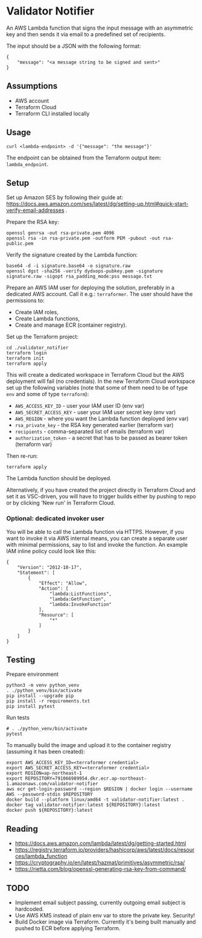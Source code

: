 # Validator Notifier

An AWS Lambda function that signs the input message with an asymmetric key and then sends it via email to a predefined set of recipients.

The input should be a JSON with the following format:

```
{
    "message": "<a message string to be signed and sent>"
}
```

## Assumptions

* AWS account
* Terraform Cloud
* Terraform CLI installed locally

## Usage

```
curl <lambda-endpoint> -d '{"message": "the message"}'
```

The endpoint can be obtained from the Terraform output item: `lambda_endpoint`.

## Setup

Set up Amazon SES by following their guide at: https://docs.aws.amazon.com/ses/latest/dg/setting-up.html#quick-start-verify-email-addresses .

Prepare the RSA key:

```
openssl genrsa -out rsa-private.pem 4096
openssl rsa -in rsa-private.pem -outform PEM -pubout -out rsa-public.pem
```

Verify the signature created by the Lambda function:

```
base64 -d -i signature.base64 -o signature.raw
openssl dgst -sha256 -verify dydxops-pubkey.pem -signature signature.raw -sigopt rsa_padding_mode:pss message.txt
```

Prepare an AWS IAM user for deploying the solution, preferably in a dedicated AWS account. Call it e.g.: `terraformer`.
The user should have the permissions to:

* Create IAM roles,
* Create Lambda functions,
* Create and manage ECR (container registry).

Set up the Terraform project:

```
cd ./validator_notifier
terraform login
terraform init
terraform apply
```

This will create a dedicated workspace in Terraform Cloud but the AWS deployment will fail (no credentials).
In the new Terraform Cloud workspace set up the following variables (note that some of them need to be of type
`env` and some of type `terraform`):

* `AWS_ACCESS_KEY_ID` - user your IAM user ID (env var)
* `AWS_SECRET_ACCESS_KEY` - user your IAM user secret key (env var)
* `AWS_REGION` - where you want the Lambda function deployed (env var)
* `rsa_private_key` - the RSA key generated earlier (terraform var)
* `recipients` - comma-separated list of emails (terraform var)
* `authorization_token` - a secret that has to be passed as bearer token (terraform var)

Then re-run:

```
terraform apply
```

The Lambda function should be deployed.

Alternatively, if you have created the project directly in Terraform Cloud and set it as VSC-driven, you will have
to trigger builds either by pushing to repo or by clicking 'New run' in Terraform Cloud.

### Optional: dedicated invoker user

You will be able to call the Lambda function via HTTPS. However, if you want to invoke it via AWS internal means, you can 
create a separate user with minimal permissions, say to list and invoke the function. An example IAM inline policy could look like this:

```
{
    "Version": "2012-10-17",
    "Statement": [
        {
            "Effect": "Allow",
            "Action": [
                "lambda:ListFunctions",
                "lambda:GetFunction",
                "lambda:InvokeFunction"
            ],
            "Resource": [
                "*"
            ]
        }
    ]
}
```

## Testing

Prepare environment

```
python3 -m venv python_venv
. ./python_venv/bin/activate
pip install --upgrade pip
pip install -r requirements.txt
pip install pytest
```

Run tests

```
# . ./python_venv/bin/activate
pytest
```

To manually build the image and upload it to the container registry (assuming it has been created):

```
export AWS_ACCESS_KEY_ID=<terraformer credential>
export AWS_SECRET_ACCESS_KEY=<terraformer credential>
export REGION=ap-northeast-1
export REPOSITORY=791066989954.dkr.ecr.ap-northeast-1.amazonaws.com/validator-notifier
aws ecr get-login-password --region $REGION | docker login --username AWS --password-stdin $REPOSITORY
docker build --platform linux/amd64 -t validator-notifier:latest .
docker tag validator-notifier:latest ${REPOSITORY}:latest
docker push ${REPOSITORY}:latest
```

## Reading

* https://docs.aws.amazon.com/lambda/latest/dg/getting-started.html
* https://registry.terraform.io/providers/hashicorp/aws/latest/docs/resources/lambda_function
* https://cryptography.io/en/latest/hazmat/primitives/asymmetric/rsa/
* https://rietta.com/blog/openssl-generating-rsa-key-from-command/

## TODO

* Implement email subject passing, currently outgoing email subject is hardcoded. 
* Use AWS KMS instead of plain env var to store the private key. Security!
* Build Docker image via Terraform. Currently it's being built manually and pushed to ECR before applying Terraform.
